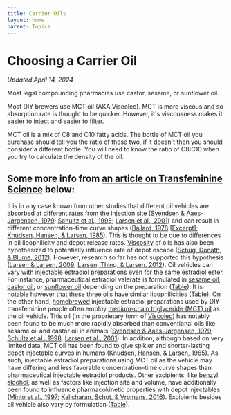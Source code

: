 ```yaml
---
title: Carrier Oils
layout: home
parent: Topics
---
```


# Choosing a Carrier Oil

_Updated April 14, 2024_

Most legal compounding pharmacies use castor, sesame, or sunflower oil.

Most DIY brewers use MCT oil (AKA Viscoleo). MCT is more viscous and so absorption rate is thought to be quicker. However, it's viscousness makes it easier to inject and easier to filter.

MCT oil is a mix of C8 and C10 fatty acids. The bottle of MCT oil you purchase should tell you the ratio of these two, if it doesn't then you should consider a different bottle. You will need to know the ratio of C8:C10 when you try to calculate the density of the oil.

## Some more info from [an article on Transfeminine Science](https://transfemscience.org/articles/injectable-e2-meta-analysis/#data-quality-limitations-and-variability-between-studies) below:

<p>It is in any case known from other studies that different oil vehicles are absorbed at different rates from the injection site (<a href="https://doi.org/10.1111/j.1600-0773.1979.tb02404.x">Svendsen &amp; Aaes‐Jørgensen, 1979</a>; <a href="https://doi.org/10.1016/S0378-5173(98)00121-5">Schultz et al., 1998</a>; <a href="https://doi.org/10.1016/S0378-5173(01)00860-2">Larsen et al., 2001</a>) and can result in different concentration–time curve shapes (<a href="https://scholar.google.com/scholar?cluster=7643602853178335452">Ballard, 1978</a> [<a href="https://archive.is/PbwqF">Excerpt</a>]; <a href="https://doi.org/10.1111/j.1600-0447.1985.tb08535.x">Knudsen, Hansen, &amp; Larsen, 1985</a>). This is thought to be due to differences in oil lipophilicity and depot release rates. <a href="https://en.wikipedia.org/wiki/Viscosity">Viscosity</a> of oils has also been hypothesized to potentially influence rate of depot escape (<a href="https://doi.org/10.5414/cp201589">Schug, Donath, &amp; Blume, 2012</a>). However, research so far has not supported this hypothesis (<a href="https://doi.org/10.1208/s12248-009-9153-9">Larsen &amp; Larsen, 2009</a>; <a href="https://doi.org/10.1007/978-1-4614-0554-2_7">Larsen, Thing, &amp; Larsen, 2012</a>). Oil vehicles can vary with injectable estradiol preparations even for the same estradiol ester. For instance, pharmaceutical estradiol valerate is formulated in <a href="https://en.wikipedia.org/wiki/Sesame_oil">sesame oil</a>, <a href="https://en.wikipedia.org/wiki/Castor_oil">castor oil</a>, or <a href="https://en.wikipedia.org/wiki/Sunflower_oil">sunflower oil</a> depending on the preparation (<a href="https://files.transfemscience.org/pdfs/docs/Injectable%20Estradiol%20Vehicles%20and%20Their%20Compositions%20and%20Properties.pdf">Table</a>). It is notable however that these three oils have similar lipophilicities (<a href="https://files.transfemscience.org/pdfs/docs/Injectable%20Estradiol%20Vehicles%20and%20Their%20Compositions%20and%20Properties.pdf">Table</a>). On the other hand, <a href="https://en.wiktionary.org/wiki/homebrew">homebrewed</a> injectable estradiol preparations used by DIY transfeminine people often employ <a href="https://en.wikipedia.org/wiki/Medium-chain_triglyceride">medium-chain triglyceride (MCT) oil</a> as the oil vehicle. This oil (in the proprietary form of <a href="https://en.wikipedia.org/wiki/Viscoleo">Viscoleo</a>) has notably been found to be much more rapidly absorbed than conventional oils like sesame oil and castor oil in animals (<a href="https://doi.org/10.1111/j.1600-0773.1979.tb02404.x">Svendsen &amp; Aaes‐Jørgensen, 1979</a>; <a href="https://doi.org/10.1016/S0378-5173(98)00121-5">Schultz et al., 1998</a>; <a href="https://doi.org/10.1016/S0378-5173(01)00860-2">Larsen et al., 2001</a>). In addition, although based on very limited data, MCT oil has been found to give spikier and shorter-lasting depot injectable curves in humans (<a href="https://doi.org/10.1111/j.1600-0447.1985.tb08535.x">Knudsen, Hansen, &amp; Larsen, 1985</a>). As such, injectable estradiol preparations using MCT oil as the vehicle may have differing and less favorable concentration–time curve shapes than pharmaceutical injectable estradiol products. Other excipients, like <a href="https://en.wikipedia.org/wiki/Benzyl_alcohol">benzyl alcohol</a>, as well as factors like injection site and volume, have additionally been found to influence pharmacokinetic properties with depot injectables (<a href="https://jpet.aspetjournals.org/content/281/1/93.short">Minto et al., 1997</a>; <a href="https://doi.org/10.1016/j.ejps.2015.12.011">Kalicharan, Schot, &amp; Vromans, 2016</a>). Excipients besides oil vehicle also vary by formulation (<a href="https://files.transfemscience.org/pdfs/docs/Injectable%20Estradiol%20Vehicles%20and%20Their%20Compositions%20and%20Properties.pdf">Table</a>).</p>